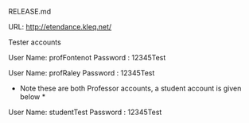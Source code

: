 RELEASE.md

URL: http://etendance.kleq.net/


Tester accounts 

User Name: profFontenot
Password : 12345Test   

User Name: profRaley 
Password : 12345Test 

* Note these are both Professor accounts, a student account is given below *

User Name: studentTest
Password : 12345Test
